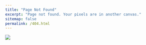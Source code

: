 ```yaml
---
title: "Page Not Found"
excerpt: "Page not found. Your pixels are in another canvas."
sitemap: false
permalink: /404.html
---
```


![](https://www.google.com/url?sa=i&url=https%3A%2F%2Fkr.365psd.com%2Fpsd%2F404-error-page-54498&psig=AOvVaw1cpBS8M1Sll_rmNg298TLF&ust=1652189781814000&source=images&cd=vfe&ved=0CAwQjRxqFwoTCJjCpd3E0vcCFQAAAAAdAAAAABAK)